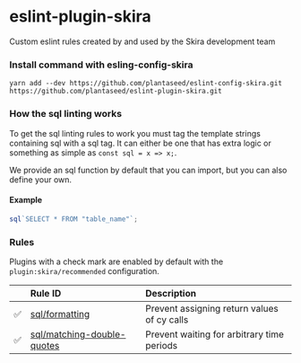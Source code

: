 # eslint-plugin-skira

Custom eslint rules created by and used by the Skira development team

### Install command with esling-config-skira

`yarn add --dev https://github.com/plantaseed/eslint-config-skira.git https://github.com/plantaseed/eslint-plugin-skira.git`

### How the sql linting works

To get the sql linting rules to work you must tag the template strings containing sql with a sql tag.
It can either be one that has extra logic or something as simple as `const sql = x => x;`.

We provide an sql function by default that you can import, but you can also define your own.

#### Example

```javascript
sql`SELECT * FROM "table_name"`;
```

### Rules

Plugins with a check mark are enabled by default with the `plugin:skira/recommended` configuration.

|     | Rule ID                                                                    | Description                                                     |
| :-- | :------------------------------------------------------------------------- | :-------------------------------------------------------------- |
| ✅  | [sql/formatting](./docs/rules/sql-formatting.md)                           | Prevent assigning return values of cy calls                     |
| ✅  | [sql/matching-double-quotes](./docs/rules/sql-matching-double-quotes.md)   | Prevent waiting for arbitrary time periods                      |
